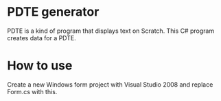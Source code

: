# PDTE generator

PDTE is a kind of program that displays text on Scratch.
This C# program creates data for a PDTE.

# How to use

Create a new Windows form project with Visual Studio 2008 and replace Form.cs with this.
 
